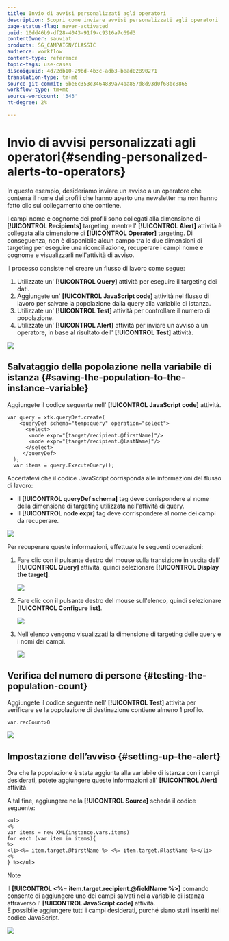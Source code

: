 ```yaml
---
title: Invio di avvisi personalizzati agli operatori
description: Scopri come inviare avvisi personalizzati agli operatori
page-status-flag: never-activated
uuid: 10dd46b9-df28-4043-91f9-c9316a7c69d3
contentOwner: sauviat
products: SG_CAMPAIGN/CLASSIC
audience: workflow
content-type: reference
topic-tags: use-cases
discoiquuid: 4d72db10-29bd-4b3c-adb3-bead02890271
translation-type: tm+mt
source-git-commit: 6be6c353c3464839a74ba857d8d93d0f68bc8865
workflow-type: tm+mt
source-wordcount: '343'
ht-degree: 2%

---
```



# Invio di avvisi personalizzati agli operatori{#sending-personalized-alerts-to-operators}

In questo esempio, desideriamo inviare un avviso a un operatore che conterrà il nome dei profili che hanno aperto una newsletter ma non hanno fatto clic sul collegamento che contiene.

I campi nome e cognome dei profili sono collegati alla dimensione di **[!UICONTROL Recipients]** targeting, mentre l&#39; **[!UICONTROL Alert]** attività è collegata alla dimensione di **[!UICONTROL Operator]** targeting. Di conseguenza, non è disponibile alcun campo tra le due dimensioni di targeting per eseguire una riconciliazione, recuperare i campi nome e cognome e visualizzarli nell&#39;attività di avviso.

Il processo consiste nel creare un flusso di lavoro come segue:

1. Utilizzate un&#39; **[!UICONTROL Query]** attività per eseguire il targeting dei dati.
1. Aggiungete un&#39; **[!UICONTROL JavaScript code]** attività nel flusso di lavoro per salvare la popolazione dalla query alla variabile di istanza.
1. Utilizzate un&#39; **[!UICONTROL Test]** attività per controllare il numero di popolazione.
1. Utilizzate un&#39; **[!UICONTROL Alert]** attività per inviare un avviso a un operatore, in base al risultato dell&#39; **[!UICONTROL Test]** attività.

![](assets/uc_operator_1.png)

## Salvataggio della popolazione nella variabile di istanza {#saving-the-population-to-the-instance-variable}

Aggiungete il codice seguente nell&#39; **[!UICONTROL JavaScript code]** attività.

```
var query = xtk.queryDef.create(  
    <queryDef schema="temp:query" operation="select">  
      <select>  
       <node expr="[target/recipient.@firstName]"/>  
       <node expr="[target/recipient.@lastName]"/>  
      </select>  
     </queryDef>  
  );  
  var items = query.ExecuteQuery();
```

Accertatevi che il codice JavaScript corrisponda alle informazioni del flusso di lavoro:

* Il **[!UICONTROL queryDef schema]** tag deve corrispondere al nome della dimensione di targeting utilizzata nell&#39;attività di query.
* Il **[!UICONTROL node expr]** tag deve corrispondere al nome dei campi da recuperare.

![](assets/uc_operator_3.png)

Per recuperare queste informazioni, effettuate le seguenti operazioni:

1. Fare clic con il pulsante destro del mouse sulla transizione in uscita dall&#39; **[!UICONTROL Query]** attività, quindi selezionare **[!UICONTROL Display the target]**.

   ![](assets/uc_operator_4.png)

1. Fare clic con il pulsante destro del mouse sull&#39;elenco, quindi selezionare **[!UICONTROL Configure list]**.

   ![](assets/uc_operator_5.png)

1. Nell&#39;elenco vengono visualizzati la dimensione di targeting delle query e i nomi dei campi.

   ![](assets/uc_operator_6.png)

## Verifica del numero di persone {#testing-the-population-count}

Aggiungete il codice seguente nell&#39; **[!UICONTROL Test]** attività per verificare se la popolazione di destinazione contiene almeno 1 profilo.

```
var.recCount>0
```

![](assets/uc_operator_7.png)

## Impostazione dell’avviso {#setting-up-the-alert}

Ora che la popolazione è stata aggiunta alla variabile di istanza con i campi desiderati, potete aggiungere queste informazioni all&#39; **[!UICONTROL Alert]** attività.

A tal fine, aggiungere nella **[!UICONTROL Source]** scheda il codice seguente:

```
<ul>
<%
var items = new XML(instance.vars.items)
for each (var item in items){
%>
<li><%= item.target.@firstName %> <%= item.target.@lastName %></li>
<%
} %></ul>
```

>[!NOTE]
>
>Il **[!UICONTROL <%= item.target.recipient.@fieldName %>]** comando consente di aggiungere uno dei campi salvati nella variabile di istanza attraverso l&#39; **[!UICONTROL JavaScript code]** attività.\
>È possibile aggiungere tutti i campi desiderati, purché siano stati inseriti nel codice JavaScript.

![](assets/uc_operator_8.png)

